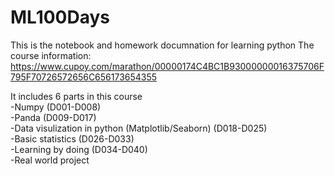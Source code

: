 # ML100Days

This is the notebook and homework documnation for learning python 
The course information:  
https://www.cupoy.com/marathon/00000174C4BC1B93000000016375706F795F70726572656C656173654355  

It includes 6 parts in this course  
-Numpy (D001-D008)  
-Panda (D009-D017)   
-Data visulization in python (Matplotlib/Seaborn) (D018-D025)  
-Basic statistics (D026-D033)  
-Learning by doing (D034-D040)  
-Real world project  
  
  
